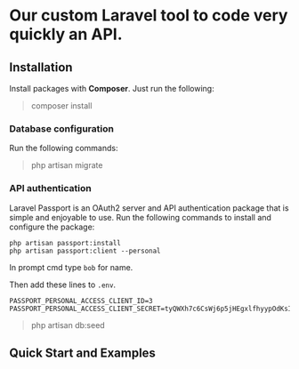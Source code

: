 # Our custom Laravel tool to code very quickly an API.

## Installation
Install packages with **Composer**.
Just run the following:
> composer install

### Database configuration
Run the following commands:
> php artisan migrate

### API authentication
Laravel Passport is an OAuth2 server and API authentication package that is simple and enjoyable to use. Run the following commands to install and configure the package:
```
php artisan passport:install
php artisan passport:client --personal
```
In prompt cmd type `bob` for name.

Then add these lines to `.env`.
```
PASSPORT_PERSONAL_ACCESS_CLIENT_ID=3
PASSPORT_PERSONAL_ACCESS_CLIENT_SECRET=tyQWXh7c6CsWj6p5jHEgxlfhyypOdKsIQIieicBh
```

> php artisan db:seed

## Quick Start and Examples
